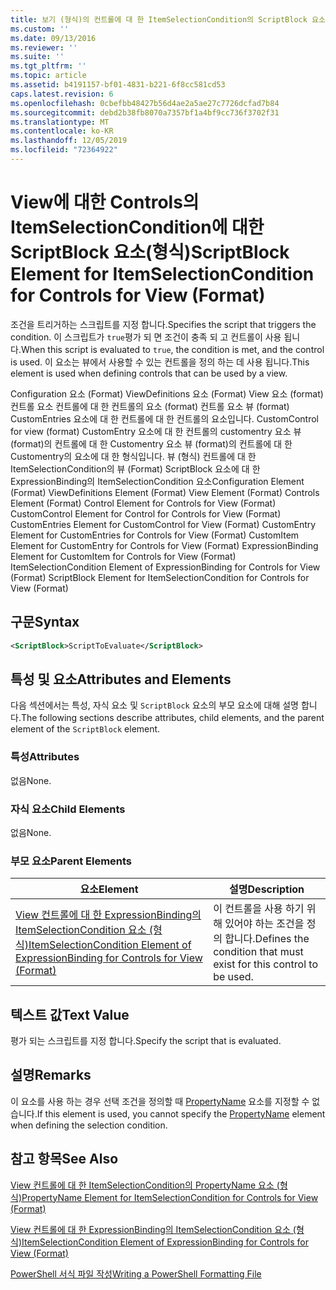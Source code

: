 ```yaml
---
title: 보기 (형식)의 컨트롤에 대 한 ItemSelectionCondition의 ScriptBlock 요소 | Microsoft Docs
ms.custom: ''
ms.date: 09/13/2016
ms.reviewer: ''
ms.suite: ''
ms.tgt_pltfrm: ''
ms.topic: article
ms.assetid: b4191157-bf01-4831-b221-6f8cc581cd53
caps.latest.revision: 6
ms.openlocfilehash: 0cbefbb48427b56d4ae2a5ae27c7726dcfad7b84
ms.sourcegitcommit: debd2b38fb8070a7357bf1a4bf9cc736f3702f31
ms.translationtype: MT
ms.contentlocale: ko-KR
ms.lasthandoff: 12/05/2019
ms.locfileid: "72364922"
---
```

# <a name="scriptblock-element-for-itemselectioncondition-for-controls-for-view-format"></a><span data-ttu-id="bdf93-102">View에 대한 Controls의 ItemSelectionCondition에 대한 ScriptBlock 요소(형식)</span><span class="sxs-lookup"><span data-stu-id="bdf93-102">ScriptBlock Element for ItemSelectionCondition for Controls for View (Format)</span></span>

<span data-ttu-id="bdf93-103">조건을 트리거하는 스크립트를 지정 합니다.</span><span class="sxs-lookup"><span data-stu-id="bdf93-103">Specifies the script that triggers the condition.</span></span> <span data-ttu-id="bdf93-104">이 스크립트가 `true`평가 되 면 조건이 충족 되 고 컨트롤이 사용 됩니다.</span><span class="sxs-lookup"><span data-stu-id="bdf93-104">When this script is evaluated to `true`, the condition is met, and the control is used.</span></span> <span data-ttu-id="bdf93-105">이 요소는 뷰에서 사용할 수 있는 컨트롤을 정의 하는 데 사용 됩니다.</span><span class="sxs-lookup"><span data-stu-id="bdf93-105">This element is used when defining controls that can be used by a view.</span></span>

<span data-ttu-id="bdf93-106">Configuration 요소 (Format) ViewDefinitions 요소 (Format) View 요소 (format) 컨트롤 요소 컨트롤에 대 한 컨트롤의 요소 (format) 컨트롤 요소 뷰 (format) CustomEntries 요소에 대 한 컨트롤에 대 한 컨트롤의 요소입니다. CustomControl for view (format) CustomEntry 요소에 대 한 컨트롤의 customentry 요소 뷰 (format)의 컨트롤에 대 한 Customentry 요소 뷰 (format)의 컨트롤에 대 한 Customentry의 요소에 대 한 형식입니다. 뷰 (형식) 컨트롤에 대 한 ItemSelectionCondition의 뷰 (Format) ScriptBlock 요소에 대 한 ExpressionBinding의 ItemSelectionCondition 요소</span><span class="sxs-lookup"><span data-stu-id="bdf93-106">Configuration Element (Format) ViewDefinitions Element (Format) View Element (Format) Controls Element (Format) Control Element for Controls for View (Format) CustomControl Element for Control for Controls for View (Format) CustomEntries Element for CustomControl for View (Format) CustomEntry Element for CustomEntries for Controls for View (Format) CustomItem Element for CustomEntry for Controls for View (Format) ExpressionBinding Element for CustomItem for Controls for View (Format) ItemSelectionCondition Element of ExpressionBinding for Controls for View (Format) ScriptBlock Element for ItemSelectionCondition for Controls for View (Format)</span></span>

## <a name="syntax"></a><span data-ttu-id="bdf93-107">구문</span><span class="sxs-lookup"><span data-stu-id="bdf93-107">Syntax</span></span>

```xml
<ScriptBlock>ScriptToEvaluate</ScriptBlock>
```

## <a name="attributes-and-elements"></a><span data-ttu-id="bdf93-108">특성 및 요소</span><span class="sxs-lookup"><span data-stu-id="bdf93-108">Attributes and Elements</span></span>

<span data-ttu-id="bdf93-109">다음 섹션에서는 특성, 자식 요소 및 `ScriptBlock` 요소의 부모 요소에 대해 설명 합니다.</span><span class="sxs-lookup"><span data-stu-id="bdf93-109">The following sections describe attributes, child elements, and the parent element of the `ScriptBlock` element.</span></span>

### <a name="attributes"></a><span data-ttu-id="bdf93-110">특성</span><span class="sxs-lookup"><span data-stu-id="bdf93-110">Attributes</span></span>

<span data-ttu-id="bdf93-111">없음</span><span class="sxs-lookup"><span data-stu-id="bdf93-111">None.</span></span>

### <a name="child-elements"></a><span data-ttu-id="bdf93-112">자식 요소</span><span class="sxs-lookup"><span data-stu-id="bdf93-112">Child Elements</span></span>

<span data-ttu-id="bdf93-113">없음</span><span class="sxs-lookup"><span data-stu-id="bdf93-113">None.</span></span>

### <a name="parent-elements"></a><span data-ttu-id="bdf93-114">부모 요소</span><span class="sxs-lookup"><span data-stu-id="bdf93-114">Parent Elements</span></span>

|<span data-ttu-id="bdf93-115">요소</span><span class="sxs-lookup"><span data-stu-id="bdf93-115">Element</span></span>|<span data-ttu-id="bdf93-116">설명</span><span class="sxs-lookup"><span data-stu-id="bdf93-116">Description</span></span>|
|-------------|-----------------|
|[<span data-ttu-id="bdf93-117">View 컨트롤에 대 한 ExpressionBinding의 ItemSelectionCondition 요소 (형식)</span><span class="sxs-lookup"><span data-stu-id="bdf93-117">ItemSelectionCondition Element of ExpressionBinding for Controls for View (Format)</span></span>](./itemselectioncondition-element-for-expressionbinding-for-controls-for-view-format.md)|<span data-ttu-id="bdf93-118">이 컨트롤을 사용 하기 위해 있어야 하는 조건을 정의 합니다.</span><span class="sxs-lookup"><span data-stu-id="bdf93-118">Defines the condition that must exist for this control to be used.</span></span>|

## <a name="text-value"></a><span data-ttu-id="bdf93-119">텍스트 값</span><span class="sxs-lookup"><span data-stu-id="bdf93-119">Text Value</span></span>

<span data-ttu-id="bdf93-120">평가 되는 스크립트를 지정 합니다.</span><span class="sxs-lookup"><span data-stu-id="bdf93-120">Specify the script that is evaluated.</span></span>

## <a name="remarks"></a><span data-ttu-id="bdf93-121">설명</span><span class="sxs-lookup"><span data-stu-id="bdf93-121">Remarks</span></span>

<span data-ttu-id="bdf93-122">이 요소를 사용 하는 경우 선택 조건을 정의할 때 [PropertyName](./propertyname-element-for-itemselectioncondition-for-controls-for-view-format.md) 요소를 지정할 수 없습니다.</span><span class="sxs-lookup"><span data-stu-id="bdf93-122">If this element is used, you cannot specify the [PropertyName](./propertyname-element-for-itemselectioncondition-for-controls-for-view-format.md) element when defining the selection condition.</span></span>

## <a name="see-also"></a><span data-ttu-id="bdf93-123">참고 항목</span><span class="sxs-lookup"><span data-stu-id="bdf93-123">See Also</span></span>

[<span data-ttu-id="bdf93-124">View 컨트롤에 대 한 ItemSelectionCondition의 PropertyName 요소 (형식)</span><span class="sxs-lookup"><span data-stu-id="bdf93-124">PropertyName Element for ItemSelectionCondition for Controls for View (Format)</span></span>](./propertyname-element-for-itemselectioncondition-for-controls-for-view-format.md)

[<span data-ttu-id="bdf93-125">View 컨트롤에 대 한 ExpressionBinding의 ItemSelectionCondition 요소 (형식)</span><span class="sxs-lookup"><span data-stu-id="bdf93-125">ItemSelectionCondition Element of ExpressionBinding for Controls for View (Format)</span></span>](./itemselectioncondition-element-for-expressionbinding-for-controls-for-view-format.md)

[<span data-ttu-id="bdf93-126">PowerShell 서식 파일 작성</span><span class="sxs-lookup"><span data-stu-id="bdf93-126">Writing a PowerShell Formatting File</span></span>](./writing-a-powershell-formatting-file.md)
